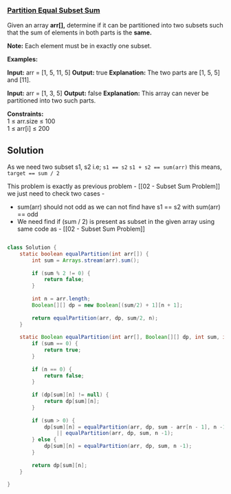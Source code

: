 ### [Partition Equal Subset Sum](https://www.geeksforgeeks.org/problems/subset-sum-problem2014/1)

Given an array **arr[],** determine if it can be partitioned into two subsets such that the sum of elements in both parts is the **same.**

**Note:** Each element must be in exactly one subset.

**Examples:**

**Input:** arr = [1, 5, 11, 5]
**Output:** true
**Explanation:** The two parts are [1, 5, 5] and [11].

**Input:** arr = [1, 3, 5]
**Output:** false
**Explanation:** This array can never be partitioned into two such parts.

**Constraints:**  
1 ≤ arr.size ≤ 100  
1 ≤ arr[i] ≤ 200


## Solution

As we need two subset s1, s2 i.e; 
`s1 == s2`
`s1 + s2 == sum(arr)` 
this means,
`target == sum / 2`

This problem is exactly as previous problem - [[02 - Subset Sum Problem]]
we just need to check two cases -
- sum(arr) should not odd as we can not find have s1 == s2 with sum(arr) == odd
- We need find if (sum / 2) is present as subset in the given array using same code as - [[02 - Subset Sum Problem]]


```java

class Solution {
    static boolean equalPartition(int arr[]) {
        int sum = Arrays.stream(arr).sum();
        
        if (sum % 2 != 0) {
            return false;
        }
        
        int n = arr.length;
        Boolean[][] dp = new Boolean[(sum/2) + 1][n + 1];
    
        return equalPartition(arr, dp, sum/2, n);
    }
    
    static Boolean equalPartition(int arr[], Boolean[][] dp, int sum, int n) {
        if (sum == 0) {
            return true;
        }
        
        if (n == 0) {
            return false;
        }
        
        if (dp[sum][n] != null) {
            return dp[sum][n];
        }
        
        if (sum > 0) {
            dp[sum][n] = equalPartition(arr, dp, sum - arr[n - 1], n -1) 
                || equalPartition(arr, dp, sum, n -1);
        } else {
            dp[sum][n] = equalPartition(arr, dp, sum, n -1);
        }
        
        return dp[sum][n];
    }
    
}

```